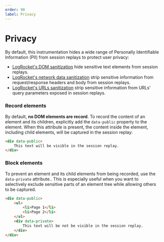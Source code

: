 ```yaml
---
order: 90
label: Privacy
---
```


# Privacy

By default, this instrumentation hides a wide range of Personally Identifiable Information (PII) from session replays to protect user privacy:

- [LogRocket's DOM sanitization](https://docs.logrocket.com/reference/dom) hide sensitive text elements from session replays.
- [LogRocket's network data sanitization](https://docs.logrocket.com/reference/network) strip sensitive information from request/response headers and body from session replays.
- [LogRocket's URLs sanitization](https://docs.logrocket.com/reference/browser) strip sensitive information from URLs' query parameters exposed in session replays.

### Record elements

By default, **no DOM elements are record**. To record the content of an element and its children, explicitly add the `data-public` property to the element. When this attribute is present, the content inside the element, including child elements, will be captured in the session replay:

```html !#1
<div data-public>
    This text will be visible in the session replay.
</div>
```

### Block elements

To prevent an element and its child elements from being recorded, use the `data-private` attribute.. This is especially useful when you want to selectively exclude sensitive parts of an element tree while allowing others to be captured.

```html !#1,6
<div data-public>
    <ul>
        <li>Page 1</li>
        <li>Page 2</li>
    </ul>
    <div data-private>
        This text will be not be visible in the session replay.
    </div>
</div>
```
